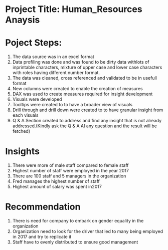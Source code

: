 # Project Title: Human_Resources Anaysis
# Poject Steps:
1. The data source was in an excel format
2. Data profiling was done and was found to be dirty data withlots of inprintable characters, mixture of upper case and lower case characters with roles having different number format.
3. The data was cleaned, cross referenced and validated to be in usefull format
4. New columns were created to enable the creation of measures
5. DAX was used to create measures required for insight development
6. Visuals were developed
7. Tooltips were created to to have a broader view of visuals
8. Drill through and drill down were created to to have granular insight from each visuals
9. Q & A Section created to address and find any insight that is not already addressed.(Kindly ask the Q & A AI any question and the result will be fetched)
# Insights
1. There were more of male staff compared to female staff
2. Highest number of staff were employed in the year 2017
3. There are 100 staff and 5 managers in the organization
4. Fred manages the highest number of staff
5. Highest amount of salary was spent in2017
# Recommendation
1. There is need for company to embark on gender equality in the organization
2. Organization need to look for the driver that led to many being employed in 2017 and try to replicate it
3. Staff have to evenly distributed to ensure good management

 
